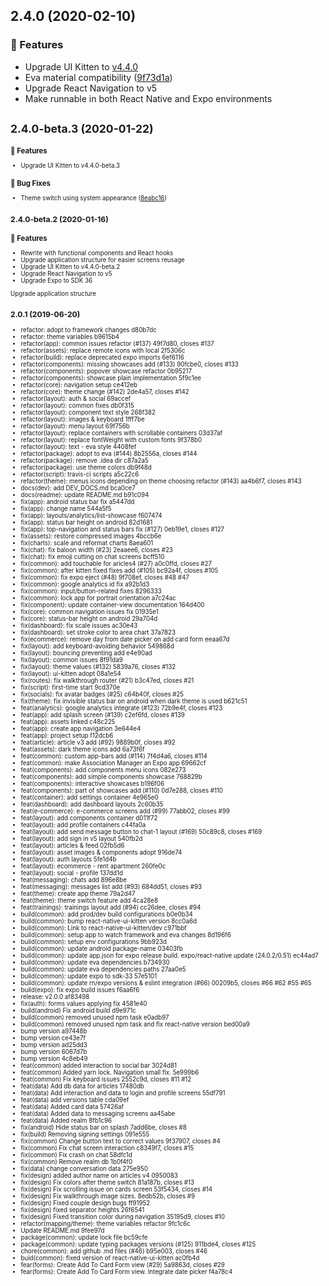 ## 2.4.0 (2020-02-10)

### :rocket: Features

* Upgrade UI Kitten to [v4.4.0](https://github.com/akveo/react-native-ui-kitten/issues/517#issuecomment-584100452)
* Eva material compatibility ([9f73d1a](https://github.com/akveo/AssociationManager/commit/9f73d1a))
* Upgrade React Navigation to v5
* Make runnable in both React Native and Expo environments



## <small>2.4.0-beta.3 (2020-01-22)<small>

### :rocket: Features

* Upgrade UI Kitten to v4.4.0-beta.3

### :bug: Bug Fixes

* Theme switch using system appearance ([8eabc16](https://github.com/akveo/AssociationManager/commit/8eabc16))



## <small>2.4.0-beta.2 (2020-01-16)</small>

### :rocket: Features

* Rewrite with functional components and React hooks
* Upgrade application structure for easier screens reusage
* Upgrade UI Kitten to v4.4.0-beta.2
* Upgrade React Navigation to v5
* Upgrade Expo to SDK 36

Upgrade application structure

## <small>2.0.1 (2019-06-20)</small>

* refactor: adopt to framework changes d80b7dc
* refactor: theme variables b9615b4
* refactor(app): common issues refactor (#137) 49f7d80, closes #137
* refactor(assets): replace remote icons with local 2f5306c
* refactor(build): replace deprecated expo imports 6ef6116
* refactor(components): missing showcases add (#133) 90fcbe0, closes #133
* refactor(components): popover showcase refactor 0b95217
* refactor(components): showcase plain implementation 5f9c1ee
* refactor(core): navigation setup ce412eb
* refactor(core): theme change (#142) 2de4a57, closes #142
* refactor(layout): auth & social 69accef
* refactor(layout): common fixes db0f315
* refactor(layout): component text style 268f382
* refactor(layout): images & keyboard 1fff7be
* refactor(layout): menu layout 69f756b
* refactor(layout): replace containers with scrollable containers 03d37af
* refactor(layout): replace fontWeight with custom fonts 9f378b0
* refactor(layout): text - eva style 4408fef
* refactor(package): adopt to eva (#144) 8b2556a, closes #144
* refactor(package): remove .idea dir c87a2a5
* refactor(package): use theme colors db9f48d
* refactor(script): travis-ci scripts a5c22c6
* refactor(theme): menus icons depending on theme choosing refactor (#143) aa4b6f7, closes #143
* docs(dev): add DEV_DOCS.md bca0ce7
* docs(readme): update README.md b91c094
* fix(app): android status bar fix a5447dd
* fix(app): change name 544a5f5
* fix(app): layouts/analytics/list-showcase  f607474
* fix(app): status bar height on android 82d1681
* fix(app): top-navigation and status bars fix (#127) 0eb19e1, closes #127
* fix(assets): restore compressed images 4bccb6e
* fix(charts): scale and reformat charts 8aea601
* fix(chat): fix baloon width (#23) 2eaaee6, closes #23
* fix(chat): fix emoji cutting on chat screens bcff510
* fix(common): add touchable for aricles4 (#27) a0c0ffd, closes #27
* fix(common): after kitten fixed fixes add (#105) bc92a4f, closes #105
* fix(common): fix expo eject (#48) 9f708ef, closes #48 #47
* fix(common): google analytics id fix a92b1d3
* fix(common): input/button-related fixes 8296333
* fix(common): lock app for portrait orientation a7c24ac
* fix(component): update container-view documentation 164d400
* fix(core): common navigation issues fix 01935e1
* fix(core): status-bar height on android 29a704d
* fix(dashboard): fix scale issues ac30e43
* fix(dashboard): set stroke color to area chart 37a7823
* fix(ecommerce): remove day from date picker on add card form eeaa67d
* fix(layout): add keyboard-avoiding behavior 549868d
* fix(layout): bouncing preventing add e4e90ad
* fix(layout): common issues 8f91da9
* fix(layout): theme values (#132) 5839a76, closes #132
* fix(layout): ui-kitten adopt 08a1e54
* fix(routes): fix walkthrough router (#21) b3c47ed, closes #21
* fix(script): first-time start 9cd370e
* fix(socials): fix avatar badges (#25) c64b40f, closes #25
* fix(theme): fix invisible status bar on android when dark theme is used b621c51
* feat(analytics): google analytics integrate (#123) 72b9e4f, closes #123
* feat(app): add splash screen (#139) c2ef6fd, closes #139
* feat(app): assets linked c48c225
* feat(app): create app navigation 3e644e4
* feat(app): project setup f12dcb6
* feat(article): article v3 add (#92) 9889b0f, closes #92
* feat(assets): dark theme icons add 6a73f6f
* feat(common): custom app-bars add (#114) 7f4d4a6, closes #114
* feat(common): make Association Manager an Expo app 69662cf
* feat(components): add components menu icons 082e273
* feat(components): add simple components showcase 768829b
* feat(components): interactive showcases b196f06
* feat(components): part of showcases add (#110) 0d7e288, closes #110
* feat(container): add settings container 4e965e0
* feat(dashboard): add dashboard layouts 2c60b35
* feat(e-commerce): e-commerce screens add  (#99) 77abb02, closes #99
* feat(layout): add components container d011f72
* feat(layout): add profile containers c44fa0a
* feat(layout): add send message button to chat-1 layout (#169) 50c89c8, closes #169
* feat(layout): add sign in v5 layout 540fb2d
* feat(layout): articles & feed 02fb5d6
* feat(layout): asset images & components adopt 916de74
* feat(layout): auth layouts 5fe1d4b
* feat(layout): ecommerce - rent apartment 260fe0c
* feat(layout): social - profile 137dd1d
* feat(messaging): chats add 896e8be
* feat(messaging): messages list add (#93) 684dd51, closes #93
* feat(theme): create app theme 79a2d47
* feat(theme): theme switch feature add 4ca28e8
* feat(trainings): trainings layout add (#94) cc26dee, closes #94
* build(common): add prod/dev build configurations b0e0b34
* build(common): bump react-native-ui-kitten version 8cc0a6d
* build(common): Link to react-native-ui-kitten/dev c971bbf
* build(common): setup app to watch framework and eva changes 8d196f6
* build(common): setup env configurations 9bb923d
* build(common): update android package-name 03403fb
* build(common): update app.json for expo release build. expo/react-native update (24.0.2/0.51) ec44ad7
* build(common): update eva dependencies b734930
* build(common): update eva dependencies paths 27aa0e5
* build(common): update expo to sdk-33 57e5101
* build(common): update rn/expo versions & eslint integration (#66) 00209b5, closes #66 #62 #55 #65
* build(expo): fix expo build issues f6aa6f6
* release: v2.0.0 af83498
*  fix(auth): forms values applying fix 4581e40
* build(android) Fix android build d9e971c
* build(common) removed unused npm task e0adb97
* build(common) removed unused npm task and fix react-native version bed00a9
* bump  version a97448b
* bump version ce43e7f
* bump version ad25dd3
* bump version 6067d7b
* bump version 4c8eb49
* feat(common) added interaction to social bar 3024d81
* feat(common) Added yarn lock. Navigation small fix. 5e999b6
* feat(common) Fix keyboard issues 2552c9d, closes #11 #12
* feat(data) Add db data for articles 17480db
* feat(data) Add interaction and data to login and profile screens 55df791
* feat(data) add versions table cda09ef
* feat(data) Added card data 57426af
* feat(data) Added data to messaging screens aa45abe
* feat(data) Added realm 8fb1c96
* fix(android) Hide status bar on splash 7add6be, closes #8
* fix(build) Removing signing settings 091e555
* fix(common) Change button text to correct values 9f37907, closes #4
* fix(common) Fix chat screen interaction c8349f7, closes #15
* fix(common) Fix crash on chat 58dfc1d
* fix(common) Remove realm db 1b0f4f0
* fix(data) change conversation data 275e950
* fix(design) added author name on articles v4 0950083
* fix(design) Fix colors after theme switch 81a187b, closes #13
* fix(design) Fix scrolling issue on cards screen 53f5434, closes #14
* fix(design) Fix walkthrough image sizes. 8edb52b, closes #9
* fix(design) Fixed couple design bugs ff91952
* fix(design) fixed separator heights 26f6541
* fix(design) Fixed transition color during navigation 35195d9, closes #10
* refactor(mapping/theme): theme variables refactor 9fc1c6c
* Update README.md 9fee97d
* package(common): update lock file bc59cfe
* package(common): update typing packages versions (#125) 911bde4, closes #125
* chore(common): add github .md files (#46) b95e003, closes #46
* buid(common): fixed version of react-native-ui-kitten ac0fb4d
* fear(forms): Create Add To Card Form view (#29) 5a9863d, closes #29
* fear(forms): Create Add To Card Form view. Integrate date picker f4a78c4



